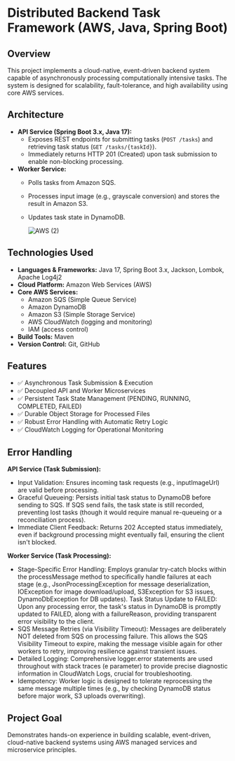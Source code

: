 # Distributed Backend Task Framework (AWS, Java, Spring Boot)

## Overview
This project implements a cloud-native, event-driven backend system capable of asynchronously processing computationally intensive tasks. The system is designed for scalability, fault-tolerance, and high availability using core AWS services.

## Architecture
- **API Service (Spring Boot 3.x, Java 17):**
  - Exposes REST endpoints for submitting tasks (`POST /tasks`) and retrieving task status (`GET /tasks/{taskId}`).
  - Immediately returns HTTP 201 (Created) upon task submission to enable non-blocking processing.
- **Worker Service:**
  - Polls tasks from Amazon SQS.
  - Processes input image (e.g., grayscale conversion) and stores the result in Amazon S3.
  - Updates task state in DynamoDB.
  
  
    ![AWS (2)](https://github.com/user-attachments/assets/2f92d63a-8d79-4f65-ba3e-34914871d772)

 
    

## Technologies Used
- **Languages & Frameworks:** Java 17, Spring Boot 3.x, Jackson, Lombok, Apache Log4j2
- **Cloud Platform:** Amazon Web Services (AWS)
- **Core AWS Services:**
  - Amazon SQS (Simple Queue Service)
  - Amazon DynamoDB
  - Amazon S3 (Simple Storage Service)
  - AWS CloudWatch (logging and monitoring)
  - IAM (access control)
- **Build Tools:** Maven
- **Version Control:** Git, GitHub

## Features
- ✅ Asynchronous Task Submission & Execution
- ✅ Decoupled API and Worker Microservices
- ✅ Persistent Task State Management (PENDING, RUNNING, COMPLETED, FAILED)
- ✅ Durable Object Storage for Processed Files
- ✅ Robust Error Handling with Automatic Retry Logic
- ✅ CloudWatch Logging for Operational Monitoring

## Error Handling
**API Service (Task Submission):**

- Input Validation: Ensures incoming task requests (e.g., inputImageUrl) are valid before processing.
- Graceful Queueing: Persists initial task status to DynamoDB before sending to SQS. If SQS send fails, the task state is still recorded, preventing lost tasks (though it would require manual re-queueing or a reconciliation process).
- Immediate Client Feedback: Returns 202 Accepted status immediately, even if background processing might eventually fail, ensuring the client isn't blocked.

**Worker Service (Task Processing):**

- Stage-Specific Error Handling: Employs granular try-catch blocks within the processMessage method to specifically handle failures at each stage (e.g., JsonProcessingException for message deserialization, IOException for image download/upload, S3Exception for S3 issues, DynamoDbException for DB updates).
Task Status Update to FAILED: Upon any processing error, the task's status in DynamoDB is promptly updated to FAILED, along with a failureReason, providing transparent error visibility to the client.
- SQS Message Retries (via Visibility Timeout): Messages are deliberately NOT deleted from SQS on processing failure. This allows the SQS Visibility Timeout to expire, making the message visible again for other workers to retry, improving resilience against transient issues.
- Detailed Logging: Comprehensive logger.error statements are used throughout with stack traces (e parameter) to provide precise diagnostic information in CloudWatch Logs, crucial for troubleshooting.
- Idempotency: Worker logic is designed to tolerate reprocessing the same message multiple times (e.g., by checking DynamoDB status before major work, S3 uploads overwriting).

## Project Goal
Demonstrates hands-on experience in building scalable, event-driven, cloud-native backend systems using AWS managed services and microservice principles.
